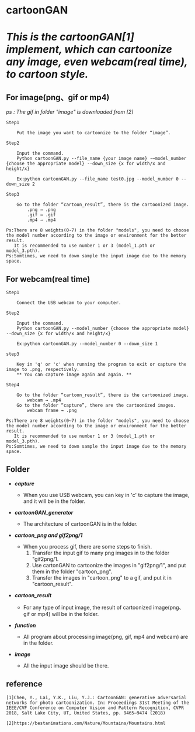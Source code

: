# cartoonGAN

# *This is the cartoonGAN[1] implement, which can cartoonize any image, even webcam(real time), to cartoon style.*

## For image(png、gif or mp4)
*ps : The gif in folder "image" is downloaded from [2]*

    Step1
    
        Put the image you want to cartoonize to the folder “image”.

    Step2
    
        Input the command.
        Python cartoonGAN.py --file_name {your image name} -–model_number {choose the appropriate model} --down_size {x for width/x and height/x}

        Ex:python cartoonGAN.py --file_name test0.jpg --model_number 0 --down_size 2

    Step3
    
        Go to the folder “cartoon_result”, there is the cartoonized image.
            .png → .png
            .gif → .gif
            .mp4 → .mp4

    Ps:There are 8 weights(0~7) in the folder "models", you need to choose the model number according to the image or environment for the better result.
       It is recommended to use number 1 or 3 (model_1.pth or model_3.pth).
    Ps:Somtimes, we need to down sample the input image due to the memory space.


## For webcam(real time)

    Step1
    
        Connect the USB webcam to your computer.

    Step2
    
        Input the command.
        Python cartoonGAN.py --model_number {choose the appropriate model} --down_size {x for width/x and height/x}

        Ex:python cartoonGAN.py --model_number 0 --down_size 1
        
    step3
    
        Key in 'q' or 'c' when running the program to exit or capture the image to .png, respectively.
        ** You can capture image again and again. **
        
    Step4
    
        Go to the folder “cartoon_result”, there is the cartoonized image.
            webcam → .mp4
        Go to the folder “capture”, there are the cartoonized images.
            webcam frame → .png

    Ps:There are 8 weights(0~7) in the folder "models", you need to choose the model number according to the image or environment for the better result.
       It is recommended to use number 1 or 3 (model_1.pth or model_3.pth).
    Ps:Somtimes, we need to down sample the input image due to the memory space.
    

## Folder
* __*capture*__  
    * When you use USB webcam, you can key in 'c' to capture the image, and it will be in the folder.

* __*cartoonGAN_generator*__
    * The architecture of cartoonGAN is in the folder.

* __*cartoon_png and gif2png/1*__
    * When you process gif, there are some steps to finish.
        1. Transfer the input gif to many png images in to the folder "gif2png/1.
        2. Use cartonGAN to cartoonize the images in "gif2png/1", and put them in the folder "cartoon_png".
        3. Transfer the images in "cartoon_png" to a gif, and put it in "cartoon_result".

* __*cartoon_result*__
    * For any type of input image, the result of cartoonized image(png、gif or mp4) will be in the folder.

* __*function*__
    * All program about processing image(png, gif, mp4 and webcam) are in the folder.

* __*image*__
    * All the input image should be there.

## reference
    [1]Chen, Y., Lai, Y.K., Liu, Y.J.: CartoonGAN: generative adversarial networks for photo cartoonization. In: Proceedings 31st Meeting of the IEEE/CVF Conference on Computer Vision and Pattern Recognition, CVPR 2018, Salt Lake City, UT, United States, pp. 9465–9474 (2018)
    
    [2]https://bestanimations.com/Nature/Mountains/Mountains.html
